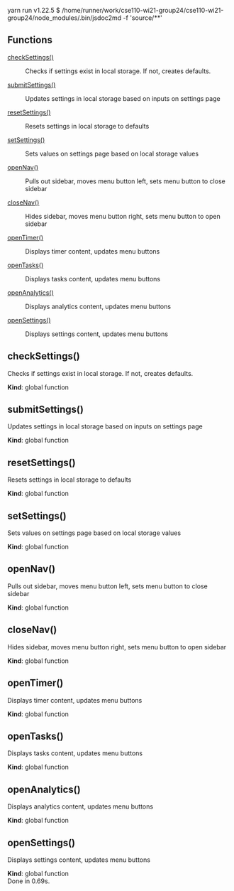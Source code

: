 yarn run v1.22.5
$ /home/runner/work/cse110-wi21-group24/cse110-wi21-group24/node_modules/.bin/jsdoc2md -f 'source/**'
## Functions

<dl>
<dt><a href="#checkSettings">checkSettings()</a></dt>
<dd><p>Checks if settings exist in local storage. If not, creates defaults.</p>
</dd>
<dt><a href="#submitSettings">submitSettings()</a></dt>
<dd><p>Updates settings in local storage based on inputs on settings page</p>
</dd>
<dt><a href="#resetSettings">resetSettings()</a></dt>
<dd><p>Resets settings in local storage to defaults</p>
</dd>
<dt><a href="#setSettings">setSettings()</a></dt>
<dd><p>Sets values on settings page based on local storage values</p>
</dd>
<dt><a href="#openNav">openNav()</a></dt>
<dd><p>Pulls out sidebar, moves menu button left, sets menu button to close sidebar</p>
</dd>
<dt><a href="#closeNav">closeNav()</a></dt>
<dd><p>Hides sidebar, moves menu button right, sets menu button to open sidebar</p>
</dd>
<dt><a href="#openTimer">openTimer()</a></dt>
<dd><p>Displays timer content, updates menu buttons</p>
</dd>
<dt><a href="#openTasks">openTasks()</a></dt>
<dd><p>Displays tasks content, updates menu buttons</p>
</dd>
<dt><a href="#openAnalytics">openAnalytics()</a></dt>
<dd><p>Displays analytics content, updates menu buttons</p>
</dd>
<dt><a href="#openSettings">openSettings()</a></dt>
<dd><p>Displays settings content, updates menu buttons</p>
</dd>
</dl>

<a name="checkSettings"></a>

## checkSettings()
Checks if settings exist in local storage. If not, creates defaults.

**Kind**: global function  
<a name="submitSettings"></a>

## submitSettings()
Updates settings in local storage based on inputs on settings page

**Kind**: global function  
<a name="resetSettings"></a>

## resetSettings()
Resets settings in local storage to defaults

**Kind**: global function  
<a name="setSettings"></a>

## setSettings()
Sets values on settings page based on local storage values

**Kind**: global function  
<a name="openNav"></a>

## openNav()
Pulls out sidebar, moves menu button left, sets menu button to close sidebar

**Kind**: global function  
<a name="closeNav"></a>

## closeNav()
Hides sidebar, moves menu button right, sets menu button to open sidebar

**Kind**: global function  
<a name="openTimer"></a>

## openTimer()
Displays timer content, updates menu buttons

**Kind**: global function  
<a name="openTasks"></a>

## openTasks()
Displays tasks content, updates menu buttons

**Kind**: global function  
<a name="openAnalytics"></a>

## openAnalytics()
Displays analytics content, updates menu buttons

**Kind**: global function  
<a name="openSettings"></a>

## openSettings()
Displays settings content, updates menu buttons

**Kind**: global function  
Done in 0.69s.
